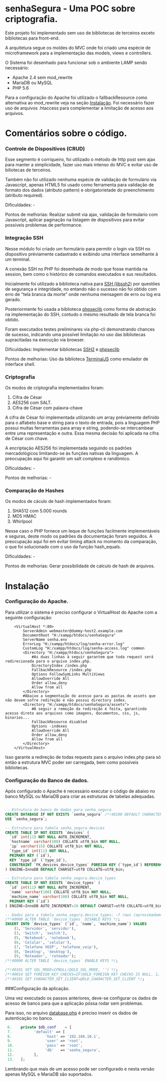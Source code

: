 # senhaSegura - Uma POC sobre criptografia.

Este projeto foi implementado sem uso de bibliotecas de terceiros exceto bibliotecas para front-end.

A arquitetura segue os moldes do MVC onde foi criado uma espécie de microframework para a implementação das models, views e controllers.

O Sistema foi desenhado para funcionar sob o ambiente LAMP sendo necessário:
 * Apache 2.4 sem mod_rewrite
 * MariaDB ou MySQL 
 * PHP 5.6

Para a configuração do Apache foi utilizado o fallbackResource como alternativa ao mod_rewrite veja na seção [Instalação](#instalacao).
Foi necessário fazer uso de arquivos .htaccess para complementar a limitação de acesso aos arquivos.

# Comentários sobre o código.

### Controle de Dispositivos (CRUD)

Esse segmento é corriqueiro, foi utilizado o método de http post sem ajax para manter a simplicidade, fazer uso mais intenso do MVC e evitar uso de biliotecas de terceiros.

Também não foi utilizado nenhuma espécie de validação de formulário via Javascript, apenas HTML5 foi usado como ferramenta para validação de formato dos dados (atributo pattern) e obrigatorietade do preenchimento (atributo required).

Dificuldades: - 

Pontos de melhorias: Realizar submit via ajax, validação de formulario com Javascript, aplicar paginação na listagem de dispositivos para evitar possíveis problemas de performance.

### Integração SSH

Nesse módulo foi criado um formulário para permitir o login via SSH no dispositivo préviamente cadastrado e exibindo uma interface semelhante à um terminal.

A conexão SSH no PHP foi desenhada de modo que fosse mantida na session, bem como o histórico de comandos executados e sus resultados.

Inicialmente foi utilizado a biblioteca nativa para [SSH (libssh2)](http://php.net/manual/en/book.ssh2.php) por questões de segurança e integridade, no entando não o sucesso não foi obtido com erro de "tela branca da morte" onde nenhuma mensagem de erro ou log era gerado.

Posteriormente foi usada a biblioteca [phpseclib](https://github.com/phpseclib/phpseclib) como forma de abstração na implementação do SSH, contudo o mesmo resultado de tela branca foi obtido.

Foram executados testes preliminares via php-cli demonstrando chances de sucesso, indicando uma possível limitação no uso das bibliotecas supracitadas na execução via browser.

Dificuldades: Implementar bibliotecas [SSH2](http://php.net/manual/en/book.ssh2.php) e [phpseclib](https://github.com/phpseclib/phpseclib)

Pontos de melhorias: Uso da biblioteca [TerminalJS](http://erikosterberg.com/terminaljs/) como emulador de interface shell.

### Criptografia

Os modos de criptografia implementados foram:

1. Cifra de César
2. AES256 com SALT.
3. Cifra de César com palavra-chave

A cifra de César foi implementada utilizando um array préviamente definido para o alfabeto base e string para o texto de entrada, pois a linguagem PHP possui muitas ferramentas para array e string, podendo-se intercambear entre uma representação e outra. Essa mesma decisão foi aplicada na cifra de César com chave.

A encriptação AES256 foi implementada seguindo os padrões mercadológicos limitando-se às funções nativas da linguagem. A preocupação aqui foi garantir um salt complexo e randômico.

Dificuldades: -

Pontos de melhorias: -

### Comparação de Hashes

Os modos de cáculo de hash implementados foram:

1. SHA512 com 5.000 rounds
2. MD5 HMAC
3. Whirlpool

Nesse caso o PHP fornece um leque de funções facilmente implementáveis e seguras, deste modo os padrões da documentação foram seguidos. A preocupação aqui foi em evitar timing attack no momento da comparação, o que foi solucionado com o uso da função hash_equals. 

Dificuldades: -

Pontos de melhorias: Gerar possíbilidade de calculo de hash de arquivos.

# Instalação

### Configuração do Apache.
Para utilizar o sistema é preciso configurar o VirtualHost do Apache com a seguinte configuração: 

```xhtml
    <VirtualHost *:80>
        ServerAdmin webmaster@dummy-host2.example.com
        DocumentRoot "H:/xampp/htdocs/senhaSegura"
        ServerName senha.env
        ErrorLog "H:/xampp/htdocs/log/senha-error.log"
        CustomLog "H:/xampp/htdocs/log/senha-access.log" common	 
	    <Directory "H:/xampp/htdocs/senhaSegura">
	        #As duas linhas à seguir garantem que toda request será redirecionada para o arquivo index.php. 	
		    DirectoryIndex /index.php
		    FallbackResource /index.php
		    Options FollowSymLinks MultiViews
		    AllowOverride All
            Order allow,deny
    		Allow from all
	    </Directory>
	    #Abaixo a segmentação do acesso para as pastas de assets que não devem sofre redireção e não possui directory index.
	    <Directory "H:/xampp/htdocs/senhaSegura/assets">
	        #À seguir a remoção da redireção é feita, garantindo acesso direto aos arquivos como imagens, documentos, css, js, binarios...
		    FallbackResource disabled
		    Options -indexes
		    AllowOverride All
            Order allow,deny
    		Allow from all
	    </Directory>
    </VirtualHost>
```
Isso garante a redireção de todas requests para o arquivo index.php para só então a estrutura MVC poder ser carregada, bem como possíveis bibliotecas.

### Configuração do Banco de dados.
Após configurado o Apache é necessário executar o código de abaixo no banco MySQL ou MariaDB para criar as estruturas de tabelas adequadas. 

```sql

-- Estrutura do banco de dados para senha_segura
CREATE DATABASE IF NOT EXISTS `senha_segura` /*!40100 DEFAULT CHARACTER SET utf8 COLLATE utf8_bin */;
USE `senha_segura`;

-- Estrutura para tabela senha_segura.devices
CREATE TABLE IF NOT EXISTS `devices` (
  `id` int(11) NOT NULL AUTO_INCREMENT,
  `hostname` varchar(100) COLLATE utf8_bin NOT NULL,
  `ip` varchar(15) COLLATE utf8_bin NOT NULL,
  `type_id` int(11) NOT NULL,
  PRIMARY KEY (`id`),
  KEY `type_id` (`type_id`),
  CONSTRAINT `FK_devices_device_types` FOREIGN KEY (`type_id`) REFERENCES `device_types` (`id`)
) ENGINE=InnoDB DEFAULT CHARSET=utf8 COLLATE=utf8_bin;

-- Estrutura para tabela senha_segura.device_types
CREATE TABLE IF NOT EXISTS `device_types` (
  `id` int(11) NOT NULL AUTO_INCREMENT,
  `name` varchar(100) COLLATE utf8_bin NOT NULL,
  `machine_name` varchar(100) COLLATE utf8_bin NOT NULL,
  PRIMARY KEY (`id`)
) ENGINE=InnoDB AUTO_INCREMENT=10 DEFAULT CHARSET=utf8 COLLATE=utf8_bin;

-- Dados para a tabela senha_segura.device_types: ~7 rows (aproximadamente)
/*!40000 ALTER TABLE `device_types` DISABLE KEYS */;
INSERT INTO `device_types` (`id`, `name`, `machine_name`) VALUES
	(1, 'Servidor', 'servidor'),
	(3, 'Switch', 'switch'),
	(5, 'Notebook', 'notebook'),
	(6, 'Celular', 'celular'),
	(7, 'Telefone VOIP', 'telefone_voip'),
	(8, 'Desktop', 'desktop'),
	(9, 'Roteador', 'roteador');
/*!40000 ALTER TABLE `device_types` ENABLE KEYS */;

/*!40101 SET SQL_MODE=IFNULL(@OLD_SQL_MODE, '') */;
/*!40014 SET FOREIGN_KEY_CHECKS=IF(@OLD_FOREIGN_KEY_CHECKS IS NULL, 1, @OLD_FOREIGN_KEY_CHECKS) */;
/*!40101 SET CHARACTER_SET_CLIENT=@OLD_CHARACTER_SET_CLIENT */;
```

###Configuração da aplicação.

Uma vez executado os passos anteriores, deve-se configurar os dados de acesso de banco para que a aplicação póssa rodar sem problemas.

Para isso, no arquivo [database.php](https://github.com/leandroperini/senhaSegura/blob/master/core/database.php) é preciso inserir os dados de autenticação no banco.

```php
 6.    private $db_conf    = [
 7.          'default' => [
 8.               'host' => '192.168.10.1',
 9.               'user' => 'root',
 10.              'pass' => 'root',
 11.              'db'   => 'senha_segura',
 12.         ],
 13.   ];
```

Lembrando que mais de um acesso pode ser configurado e nesta versão apenas MySQL e MariaDB são suportados.

